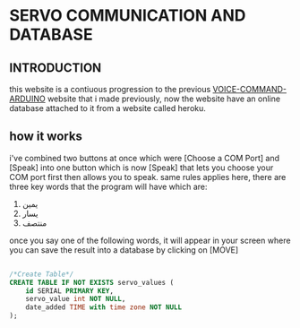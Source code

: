 
# SERVO COMMUNICATION AND DATABASE

## INTRODUCTION

this website is a contiuous progression to the previous <a href="https://github.com/iAnasAbdullah/voice-command-arduino">VOICE-COMMAND-ARDUINO</a> website that i made previously, now the website have an online database attached to it from a website called heroku. 

## how it works

i've combined two buttons at once which were [Choose a COM Port] and [Speak] into one button which is now [Speak] that lets you choose your COM port first then allows you to speak.
same rules applies here, there are three key words that the program will have which are:
1. يمين
2. يسار
3. منتصف

once you say one of the following words, it will appear in your screen where you can save the result into a database by clicking on [MOVE]


```sql

/*Create Table*/
CREATE TABLE IF NOT EXISTS servo_values (
    id SERIAL PRIMARY KEY,
    servo_value int NOT NULL,
    date_added TIME with time zone NOT NULL
);
```
